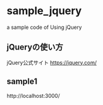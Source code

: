 # sample_jquery
a sample code of Using jQuery

## jQueryの使い方

jQuery公式サイト
https://jquery.com/




## sample1 

http://localhost:3000/ 

